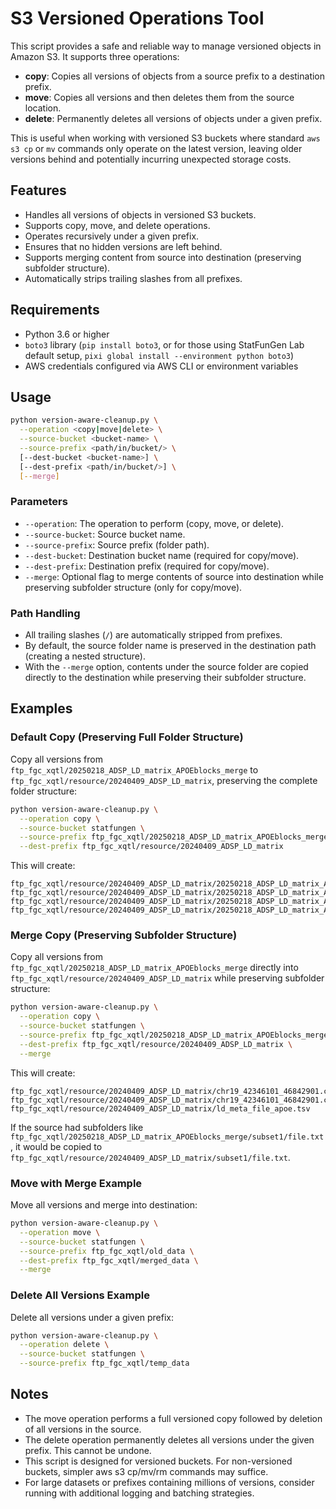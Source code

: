 # S3 Versioned Operations Tool

This script provides a safe and reliable way to manage versioned objects in Amazon S3. It supports three operations:

- **copy**: Copies all versions of objects from a source prefix to a destination prefix.
- **move**: Copies all versions and then deletes them from the source location.
- **delete**: Permanently deletes all versions of objects under a given prefix.

This is useful when working with versioned S3 buckets where standard `aws s3 cp` or `mv` commands only operate on the latest version, leaving older versions behind and potentially incurring unexpected storage costs.

## Features

- Handles all versions of objects in versioned S3 buckets.
- Supports copy, move, and delete operations.
- Operates recursively under a given prefix.
- Ensures that no hidden versions are left behind.
- Supports merging content from source into destination (preserving subfolder structure).
- Automatically strips trailing slashes from all prefixes.

## Requirements

- Python 3.6 or higher
- `boto3` library (`pip install boto3`, or for those using StatFunGen Lab default setup, `pixi global install --environment python boto3`)
- AWS credentials configured via AWS CLI or environment variables

## Usage

```bash
python version-aware-cleanup.py \
  --operation <copy|move|delete> \
  --source-bucket <bucket-name> \
  --source-prefix <path/in/bucket/> \
  [--dest-bucket <bucket-name>] \
  [--dest-prefix <path/in/bucket/>] \
  [--merge]
```

### Parameters

- `--operation`: The operation to perform (copy, move, or delete).
- `--source-bucket`: Source bucket name.
- `--source-prefix`: Source prefix (folder path).
- `--dest-bucket`: Destination bucket name (required for copy/move).
- `--dest-prefix`: Destination prefix (required for copy/move).
- `--merge`: Optional flag to merge contents of source into destination while preserving subfolder structure (only for copy/move).

### Path Handling

- All trailing slashes (`/`) are automatically stripped from prefixes.
- By default, the source folder name is preserved in the destination path (creating a nested structure).
- With the `--merge` option, contents under the source folder are copied directly to the destination while preserving their subfolder structure.

## Examples

### Default Copy (Preserving Full Folder Structure)

Copy all versions from `ftp_fgc_xqtl/20250218_ADSP_LD_matrix_APOEblocks_merge` to `ftp_fgc_xqtl/resource/20240409_ADSP_LD_matrix`, preserving the complete folder structure:

```bash
python version-aware-cleanup.py \
  --operation copy \
  --source-bucket statfungen \
  --source-prefix ftp_fgc_xqtl/20250218_ADSP_LD_matrix_APOEblocks_merge \
  --dest-prefix ftp_fgc_xqtl/resource/20240409_ADSP_LD_matrix
```

This will create:
```
ftp_fgc_xqtl/resource/20240409_ADSP_LD_matrix/20250218_ADSP_LD_matrix_APOEblocks_merge/
ftp_fgc_xqtl/resource/20240409_ADSP_LD_matrix/20250218_ADSP_LD_matrix_APOEblocks_merge/chr19_42346101_46842901.cor.xz
ftp_fgc_xqtl/resource/20240409_ADSP_LD_matrix/20250218_ADSP_LD_matrix_APOEblocks_merge/chr19_42346101_46842901.cor.xz.bim
ftp_fgc_xqtl/resource/20240409_ADSP_LD_matrix/20250218_ADSP_LD_matrix_APOEblocks_merge/ld_meta_file_apoe.tsv
```

### Merge Copy (Preserving Subfolder Structure)

Copy all versions from `ftp_fgc_xqtl/20250218_ADSP_LD_matrix_APOEblocks_merge` directly into `ftp_fgc_xqtl/resource/20240409_ADSP_LD_matrix` while preserving subfolder structure:

```bash
python version-aware-cleanup.py \
  --operation copy \
  --source-bucket statfungen \
  --source-prefix ftp_fgc_xqtl/20250218_ADSP_LD_matrix_APOEblocks_merge \
  --dest-prefix ftp_fgc_xqtl/resource/20240409_ADSP_LD_matrix \
  --merge
```

This will create:
```
ftp_fgc_xqtl/resource/20240409_ADSP_LD_matrix/chr19_42346101_46842901.cor.xz
ftp_fgc_xqtl/resource/20240409_ADSP_LD_matrix/chr19_42346101_46842901.cor.xz.bim
ftp_fgc_xqtl/resource/20240409_ADSP_LD_matrix/ld_meta_file_apoe.tsv
```

If the source had subfolders like `ftp_fgc_xqtl/20250218_ADSP_LD_matrix_APOEblocks_merge/subset1/file.txt`, it would be copied to `ftp_fgc_xqtl/resource/20240409_ADSP_LD_matrix/subset1/file.txt`.

### Move with Merge Example

Move all versions and merge into destination:

```bash
python version-aware-cleanup.py \
  --operation move \
  --source-bucket statfungen \
  --source-prefix ftp_fgc_xqtl/old_data \
  --dest-prefix ftp_fgc_xqtl/merged_data \
  --merge
```

### Delete All Versions Example

Delete all versions under a given prefix:

```bash
python version-aware-cleanup.py \
  --operation delete \
  --source-bucket statfungen \
  --source-prefix ftp_fgc_xqtl/temp_data
```

## Notes
- The move operation performs a full versioned copy followed by deletion of all versions in the source.
- The delete operation permanently deletes all versions under the given prefix. This cannot be undone.
- This script is designed for versioned buckets. For non-versioned buckets, simpler aws s3 cp/mv/rm commands may suffice.
- For large datasets or prefixes containing millions of versions, consider running with additional logging and batching strategies.